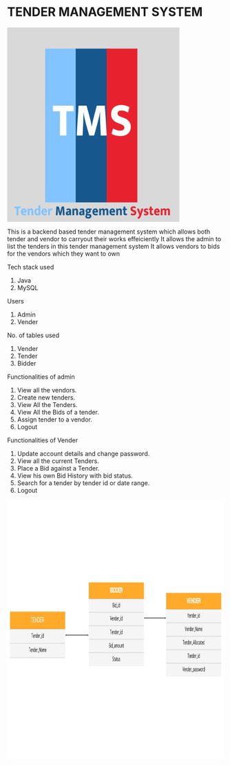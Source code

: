 # TENDER MANAGEMENT SYSTEM

<img align="center" alt="coding" left="50" width="400" Height="450" src="https://github.com/Soumit-Das/goofy-tray-3901/blob/master/turning.png">


This is a backend based tender management system which allows both tender and vendor to carryout their works effeiciently
It allows the admin to list the tenders in this tender management system
It allows vendors to bids for the vendors which they want to own



Tech stack used

1. Java
2. MySQL

Users 

1. Admin
2. Vender


No. of tables used

1. Vender
2. Tender
3. Bidder


Functionalities of admin

1. View all the vendors.
2. Create new tenders.
3. View All the Tenders.
4. View All the Bids of a tender.
5. Assign tender to a vendor.
6. Logout


Functionalities of Vender

1. Update account details and change password.
2. View all the current Tenders.
3. Place a Bid against a Tender.
4. View his own Bid History with bid status.
5. Search for a tender by tender id or date range.
6. Logout


<img align="right" alt="coding" width="1100" Height="600" src="https://github.com/Soumit-Das/goofy-tray-3901/blob/master/Action%20Item.png">

